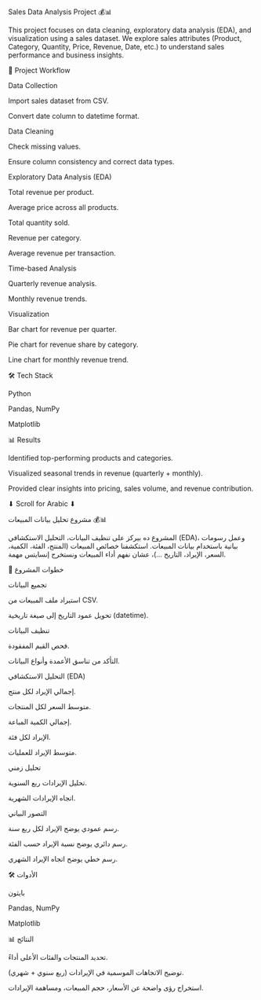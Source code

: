 Sales Data Analysis Project 💰📊

This project focuses on data cleaning, exploratory data analysis (EDA), and visualization using a sales dataset.
We explore sales attributes (Product, Category, Quantity, Price, Revenue, Date, etc.)
to understand sales performance and business insights.

🚀 Project Workflow

Data Collection

Import sales dataset from CSV.

Convert date column to datetime format.

Data Cleaning

Check missing values.

Ensure column consistency and correct data types.

Exploratory Data Analysis (EDA)

Total revenue per product.

Average price across all products.

Total quantity sold.

Revenue per category.

Average revenue per transaction.

Time-based Analysis

Quarterly revenue analysis.

Monthly revenue trends.

Visualization

Bar chart for revenue per quarter.

Pie chart for revenue share by category.

Line chart for monthly revenue trend.

🛠️ Tech Stack

Python

Pandas, NumPy

Matplotlib

📊 Results

Identified top-performing products and categories.

Visualized seasonal trends in revenue (quarterly + monthly).

Provided clear insights into pricing, sales volume, and revenue contribution.

⬇ Scroll for Arabic ⬇

مشروع تحليل بيانات المبيعات 💰📊

المشروع ده بيركز على تنظيف البيانات، التحليل الاستكشافي (EDA)، وعمل رسومات بيانية باستخدام بيانات المبيعات.
استكشفنا خصائص المبيعات (المنتج، الفئة، الكمية، السعر، الإيراد، التاريخ ...)،
عشان نفهم أداء المبيعات ونستخرج إنسايتس مهمة.

🚀 خطوات المشروع

تجميع البيانات

استيراد ملف المبيعات من CSV.

تحويل عمود التاريخ إلى صيغة تاريخية (datetime).

تنظيف البيانات

فحص القيم المفقودة.

التأكد من تناسق الأعمدة وأنواع البيانات.

التحليل الاستكشافي (EDA)

إجمالي الإيراد لكل منتج.

متوسط السعر لكل المنتجات.

إجمالي الكمية المباعة.

الإيراد لكل فئة.

متوسط الإيراد للعمليات.

تحليل زمني

تحليل الإيرادات ربع السنوية.

اتجاه الإيرادات الشهرية.

التصور البياني

رسم عمودي يوضح الإيراد لكل ربع سنة.

رسم دائري يوضح نسبة الإيراد حسب الفئة.

رسم خطي يوضح اتجاه الإيراد الشهري.

🛠️ الأدوات

بايثون

Pandas, NumPy

Matplotlib

📊 النتائج

تحديد المنتجات والفئات الأعلى أداءً.

توضيح الاتجاهات الموسمية في الإيرادات (ربع سنوي + شهري).

استخراج رؤى واضحة عن الأسعار، حجم المبيعات، ومساهمة الإيرادات.
